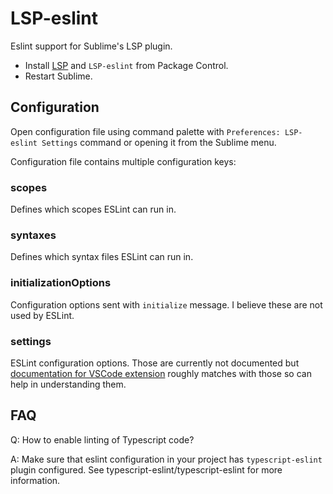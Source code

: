 # LSP-eslint

Eslint support for Sublime's LSP plugin.

* Install [LSP](https://packagecontrol.io/packages/LSP) and `LSP-eslint` from Package Control.
* Restart Sublime.

## Configuration

Open configuration file using command palette with `Preferences: LSP-eslint Settings` command or opening it from the Sublime menu.

Configuration file contains multiple configuration keys:

### scopes

Defines which scopes ESLint can run in.

### syntaxes

Defines which syntax files ESLint can run in.

### initializationOptions

Configuration options sent with `initialize` message. I believe these are not used by ESLint.

### settings

ESLint configuration options. Those are currently not documented but [documentation for VSCode extension](https://marketplace.visualstudio.com/items?itemName=dbaeumer.vscode-eslint) roughly matches with those so can help in understanding them.

## FAQ

Q: How to enable linting of Typescript code?

A: Make sure that eslint configuration in your project has `typescript-eslint` plugin configured. See typescript-eslint/typescript-eslint for more information.
